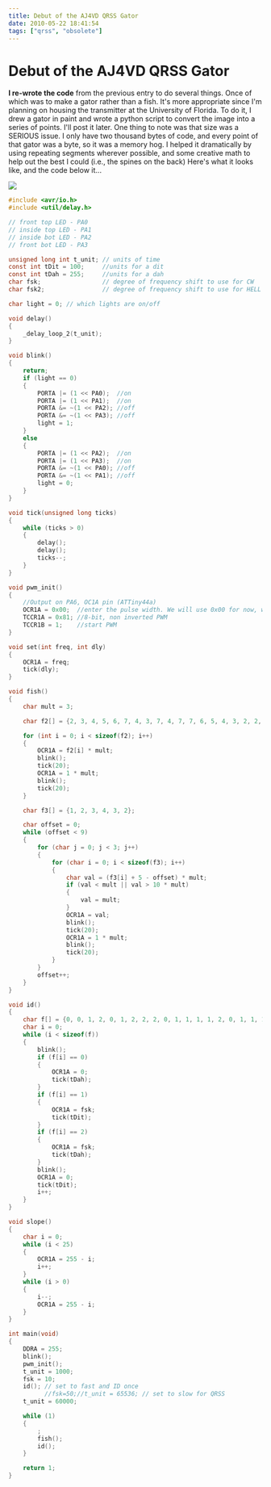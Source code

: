 ```yaml
---
title: Debut of the AJ4VD QRSS Gator
date: 2010-05-22 18:41:54
tags: ["qrss", "obsolete"]
---
```


# Debut of the AJ4VD QRSS Gator

__I re-wrote the code__ from the previous entry to do several things. Once of which was to make a gator rather than a fish. It's more appropriate since I'm planning on housing the transmitter at the University of Florida. To do it, I drew a gator in paint and wrote a python script to convert the image into a series of points. I'll post it later. One thing to note was that size was a SERIOUS issue. I only have two thousand bytes of code, and every point of that gator was a byte, so it was a memory hog. I helped it dramatically by using repeating segments wherever possible, and some creative math to help out the best I could (i.e., the spines on the back) Here's what it looks like, and the code below it...

<div class="text-center img-border">

![](https://swharden.com/static/2010/05/22/aj4vd_gator.png)

</div>

```c
#include <avr/io.h>
#include <util/delay.h>

// front top LED - PA0
// inside top LED - PA1
// inside bot LED - PA2
// front bot LED - PA3

unsigned long int t_unit; // units of time
const int tDit = 100;     //units for a dit
const int tDah = 255;     //units for a dah
char fsk;                 // degree of frequency shift to use for CW
char fsk2;                // degree of frequency shift to use for HELL

char light = 0; // which lights are on/off

void delay()
{
    _delay_loop_2(t_unit);
}

void blink()
{
    return;
    if (light == 0)
    {
        PORTA |= (1 << PA0);  //on
        PORTA |= (1 << PA1);  //on
        PORTA &= ~(1 << PA2); //off
        PORTA &= ~(1 << PA3); //off
        light = 1;
    }
    else
    {
        PORTA |= (1 << PA2);  //on
        PORTA |= (1 << PA3);  //on
        PORTA &= ~(1 << PA0); //off
        PORTA &= ~(1 << PA1); //off
        light = 0;
    }
}

void tick(unsigned long ticks)
{
    while (ticks > 0)
    {
        delay();
        delay();
        ticks--;
    }
}

void pwm_init()
{
    //Output on PA6, OC1A pin (ATTiny44a)
    OCR1A = 0x00;  //enter the pulse width. We will use 0x00 for now, which is 0 power.
    TCCR1A = 0x81; //8-bit, non inverted PWM
    TCCR1B = 1;    //start PWM
}

void set(int freq, int dly)
{
    OCR1A = freq;
    tick(dly);
}

void fish()
{
    char mult = 3;

    char f2[] = {2, 3, 4, 5, 6, 7, 4, 3, 7, 4, 7, 7, 6, 5, 4, 3, 2, 2, 2, 3, 3, 3, 2, 2, 2, 3, 3, 3, 2, 2, 2, 3, 4, 5, 6, 7, 8, 4, 9, 5, 9, 6, 9, 6, 9, 6, 9, 8, 8, 7, 7, 6, 5, 4, 3, 3, 3, 4, 5, 5};

    for (int i = 0; i < sizeof(f2); i++)
    {
        OCR1A = f2[i] * mult;
        blink();
        tick(20);
        OCR1A = 1 * mult;
        blink();
        tick(20);
    }

    char f3[] = {1, 2, 3, 4, 3, 2};

    char offset = 0;
    while (offset < 9)
    {
        for (char j = 0; j < 3; j++)
        {
            for (char i = 0; i < sizeof(f3); i++)
            {
                char val = (f3[i] + 5 - offset) * mult;
                if (val < mult || val > 10 * mult)
                {
                    val = mult;
                }
                OCR1A = val;
                blink();
                tick(20);
                OCR1A = 1 * mult;
                blink();
                tick(20);
            }
        }
        offset++;
    }
}

void id()
{
    char f[] = {0, 0, 1, 2, 0, 1, 2, 2, 2, 0, 1, 1, 1, 1, 2, 0, 1, 1, 1, 2, 0, 2, 1, 1, 0, 0};
    char i = 0;
    while (i < sizeof(f))
    {
        blink();
        if (f[i] == 0)
        {
            OCR1A = 0;
            tick(tDah);
        }
        if (f[i] == 1)
        {
            OCR1A = fsk;
            tick(tDit);
        }
        if (f[i] == 2)
        {
            OCR1A = fsk;
            tick(tDah);
        }
        blink();
        OCR1A = 0;
        tick(tDit);
        i++;
    }
}

void slope()
{
    char i = 0;
    while (i < 25)
    {
        OCR1A = 255 - i;
        i++;
    }
    while (i > 0)
    {
        i--;
        OCR1A = 255 - i;
    }
}

int main(void)
{
    DDRA = 255;
    blink();
    pwm_init();
    t_unit = 1000;
    fsk = 10;
    id(); // set to fast and ID once
          //fsk=50;//t_unit = 65536; // set to slow for QRSS
    t_unit = 60000;

    while (1)
    {
        ;
        fish();
        id();
    }

    return 1;
}
```

